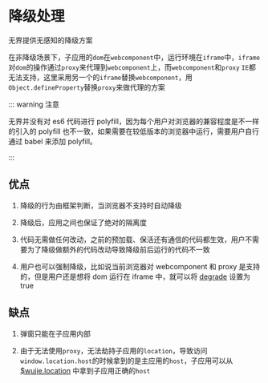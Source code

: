 # 降级处理

无界提供无感知的降级方案

在非降级场景下，子应用的`dom`在`webcomponent`中，运行环境在`iframe`中，`iframe`对`dom`的操作通过`proxy`来代理到`webcomponent`上，而`webcomponent`和`proxy` `IE`都无法支持，这里采用另一个的`iframe`替换`webcomponent`，用`Object.defineProperty`替换`proxy`来做代理的方案

::: warning 注意

无界并没有对 es6 代码进行 polyfill，因为每个用户对浏览器的兼容程度是不一样的引入的 polyfill 也不一致，如果需要在较低版本的浏览器中运行，需要用户自行 通过 babel 来添加 polyfill。

:::
## 优点

1. 降级的行为由框架判断，当浏览器不支持时自动降级

2. 降级后，应用之间也保证了绝对的隔离度

3. 代码无需做任何改动，之前的预加载、保活还有通信的代码都生效，用户不需要为了降级做额外的代码改动导致降级前后运行的代码不一致

4. 用户也可以强制降级，比如说当前浏览器对 webcomponent 和 proxy 是支持的，但是用户还是想将 dom 运行在 iframe 中，就可以将 [degrade](/api/startApp.html#degrade) 设置为 true

## 缺点

1. 弹窗只能在子应用内部

2. 由于无法使用`proxy`，无法劫持子应用的`location`，导致访问`window.location.host`的时候拿到的是主应用的`host`，子应用可以从 [$wujie.location](/api/subApp.html#wujie-location) 中拿到子应用正确的`host`
